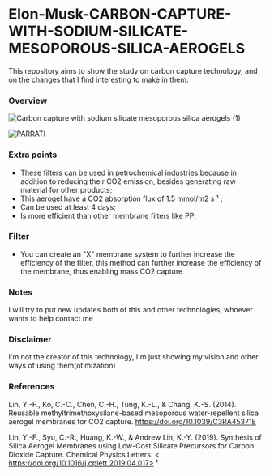 # Elon-Musk-CARBON-CAPTURE-WITH-SODIUM-SILICATE-MESOPOROUS-SILICA-AEROGELS
This repository aims to show the study on carbon capture technology, and on the changes that I find interesting to make in them.

### Overview
![Carbon capture with sodium silicate mesoporous silica aerogels (1)](https://user-images.githubusercontent.com/58941489/106204693-22b4d180-619c-11eb-9597-bc8a7640d27a.png)


![PARRATI](https://user-images.githubusercontent.com/58941489/105747636-c9406e80-5f1f-11eb-90b9-3dca5bbce8f3.jpg)


### Extra points
- These filters can be used in petrochemical industries because in addition to reducing their CO2 emission, besides generating raw material for other products;
- This aerogel have a CO2 absorption flux of 1.5 mmol/m2 s ¹ ;
- Can be used at least 4 days;
- Is more efficient than other membrane filters like PP;


### Filter

- You can create an "X" membrane system to further increase the efficiency of the filter, this method can further increase the efficiency of the membrane, thus enabling mass CO2 capture


### Notes

I will try to put new updates both of this and other technologies, whoever wants to help contact me

### Disclaimer

I'm not the creator of this technology, I'm just showing my vision and other ways of using them(otimization)


### References

Lin, Y.-F., Ko, C.-C., Chen, C.-H., Tung, K.-L., & Chang, K.-S.
(2014). Reusable methyltrimethoxysilane-based mesoporous
water-repellent silica aerogel membranes for CO2 capture.
<https://doi.org/10.1039/C3RA45371E>

Lin, Y.-F., Syu, C.-R., Huang, K.-W., & Andrew Lin, K.-Y. (2019). 
Synthesis of Silica Aerogel Membranes using Low-Cost
Silicate Precursors for Carbon Dioxide Capture. Chemical
Physics Letters. < https://doi.org/10.1016/j.cplett.2019.04.017> ¹
